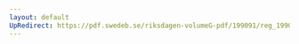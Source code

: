 ```yaml
---
layout: default
UpRedirect: https://pdf.swedeb.se/riksdagen-volumeG-pdf/199091/reg_199091/reg_199091_1119.pdf
---
```

